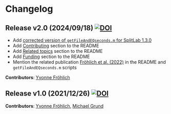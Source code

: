 # Changelog


## Release v2.0 (2024/09/18) [![DOI](https://zenodo.org/badge/DOI/10.5281/zenodo.13760807.svg)](https://doi.org/10.5281/zenodo.13760807)

- Add [corrected version of `getFileAndEQseconds.m` for SplitLab 1.3.0](https://github.com/yvonnefroehlich/SplitLab-TemporalAlignment/blob/main/03_SL_getFileAndEQseconds/getFileAndEQseconds_SL130.m)
- Add [Contributing](https://github.com/yvonnefroehlich/SplitLab-TemporalAlignment/tree/add-changelog-v2.0?tab=readme-ov-file#contributing) section to the README
- Add [Related topics](https://github.com/yvonnefroehlich/SplitLab-TemporalAlignment/tree/main?tab=readme-ov-file#related-topics) section to the README
- Add [Funding](https://github.com/yvonnefroehlich/SplitLab-TemporalAlignment/tree/main?tab=readme-ov-file#funding) section to the README
- Mention the related publication [Fröhlich et al. (2022)](https://doi.org/10.4401/ag-8781) in the README and `getFileAndEQseconds.m` scripts

**Contributors**: [Yvonne Fröhlich](https://github.com/yvonnefroehlich)


## Release v1.0 (2021/12/26) [![DOI](https://zenodo.org/badge/427954259.svg)](https://zenodo.org/badge/latestdoi/427954259)

**Contributors**: [Yvonne Fröhlich](https://github.com/yvonnefroehlich), [Michael Grund](https://github.com/michaelgrund)
